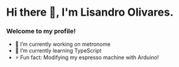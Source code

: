 # Hi there 👋, I'm Lisandro Olivares.
### Welcome to my profile!

- 🔭 I’m currently working on metronome
- 🌱 I’m currently learning TypeScript
- ⚡ Fun fact: Modifying my espresso machine with Arduino!
<!--
**mxlisandro/mxlisandro** is a ✨ _special_ ✨ repository because its `README.md` (this file) appears on your GitHub profile.

Here are some ideas to get you started:

- 🔭 I’m currently working on metronome
- 🌱 I’m currently learning TypeScript
- ⚡ Fun fact: Modifying my espresso machine with Arduino!
-->
